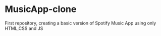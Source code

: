 # MusicApp-clone
First repository, creating a basic version of Spotify Music App using only HTML,CSS and JS
